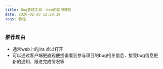 ```yaml
---
title: Bug管理工具--bee的使用教程
date: 2020-02-20 12:20:19
tags: 教程
---
```

### 推荐理由
* 通常web上的jira 难以打开
* 可以通过客户端更直观便捷查看到参与项目的bug相关信息，接受bug信息更新的通知，跟进完成情况等
